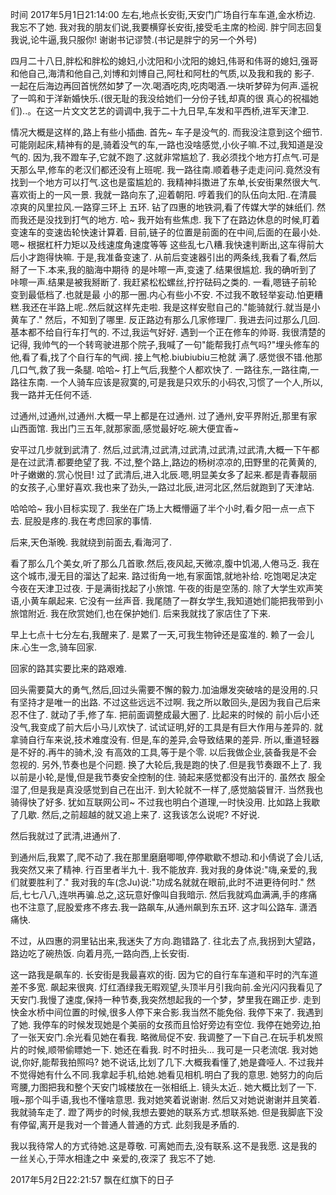 时间 2017年5月1日21:14:00 左右,地点长安街,天安门广场自行车车道,金水桥边.
我忘不了她.
我对我的朋友们说,我要横穿长安街,接受毛主席的检阅.
胖宁同志回复我说,论牛逼,我只服你!
谢谢书记谬赞.(书记是胖宁的另一个外号)

四月二十八日,胖松和胖松的媳妇,小沈阳和小沈阳的媳妇,伟哥和伟哥的媳妇,强哥和他自己,海清和他自己,刘博和刘博自己,阿杜和阿杜的气质,以及我和我的
影子. 一起在后海边再回首恍然如梦了一次.喝酒吃肉,吃肉喝酒.一块听梦碎为何声.遥祝了一鸣和于洋新婚快乐.(很无耻的我没给她们一分份子钱,却真的很
真心的祝福她们)..。在这一片文文艺艺的调调中,我于二十九日早,车发和平西桥,进军天津卫.

情况大概是这样的,路上有些小插曲.
首先~ 车子是没气的. 而我没注意到这个细节.
可能刚起床,精神有的是,骑着没气的车,一路也没啥感觉,小伙子嘛.不过,我知道是没气的. 因为,我不蹬车子,它就不跑了.这就非常尴尬了.
我必须找个地方打点气.可是天那么早,修车的老汉们都还没有上班呢. 我一路往南.顺着巷子走走问问.竟然没有找到一个地方可以打气.这也是蛮尴尬的.
我精神抖擞进了东单,长安街果然很大气. 喜欢街上的一风一景.  我就一路向东了,迎着朝阳. 哼着我们的队伍向太阳..在清晨凉爽的风里拉风.一路穿三环上
五环. 钻了四惠的地铁洞,看了传媒大学的妹纸们. 然而我还是没找到打气的地方. 
哈~ 我开始有些焦虑.
我下了在路边休息的时候,盯着变速车的变速齿轮快速计算着. 目前,链子的位置是前面的在中间,后面的在最小处. 嗯~ 根据杠杆力矩以及线速度角速度等等
这些乱七八糟.我快速判断出,这车得前大后小才跑得快嘛. 于是,我准备变速了. 从前后变速器引出的两条线,我看了看,然后掰了一下.本来,我的脑海中期待
的是咔嚓一声,变速了.结果很尴尬. 我的确听到了咔嚓一声.结果是被我掰断了. 我赶紧松松螺丝,拧拧砝码之类的. 一看,嗯链子前轮变到最低档了.也就是最
小的那一圈.内心有些小不安. 不过我不敢轻举妄动.怕更糟糕.我还在半路上呢..然后就这样先走啦. 
我是这样安慰自己的."能骑就行.就当是小黄车了."
然后，不知到了哪里. 反正路边有那么几家修理厂. 我进去问过那么几回.基本都不给自行车打气的. 不过,我运气好好. 遇到一个正在修车的帅哥.
我很清楚的记得, 我帅气的一个转弯驶进那个院子,我喊了一句"能帮我打点气吗?"埋头修车的他,看了看,找了个自行车的气阀. 接上气枪.biubiubiu三枪就
满了.感觉很不错.他那几口气,救了我一条腿.
哈哈~ 打上气后,我整个人都欢快了. 一路往东,一路往南,一路往东南.
一个人骑车应该是寂寞的,可是我是只欢乐的小码农,习惯了一个人,所以,我一路并无任何不适.


过通州,过通州,过通州.大概一早上都是在过通州.
过了通州,安平界附近,那里有家山西面馆. 我出门三五年,就那家面,感觉最好吃.碗大便宜香~

安平过几步就到武清了. 然后,过武清,过武清,过武清,过武清,过武清,大概一下午都是在过武清.都要绝望了我.
不过,整个路上,路边的杨树凉凉的,田野里的花黄黄的,叶子嫩嫩的.赏心悦目!
过了武清后,进入北辰.嗯,明显美女多了起来.都是青春靓丽的女孩子,心里好喜欢.我也来了劲头,一路过北辰,进河北区,然后就跑到了天津站.

哈哈哈~ 我小目标实现了. 我坐在广场上大概懵逼了半个小时,看夕阳一点一点下去. 屁股是疼的.我在考虑回家的事情.

后来,天色渐晚. 我就绕到前面去,看海河了.

看了那么几个美女,听了那么几首歌.然后,夜风起,天微凉,腹中饥渴,人倦马乏. 我在这个城市,漫无目的溜达了起来. 路过街角一地,有家面馆,就地补给.
吃饱喝足决定今夜在天津卫过夜. 于是满街找起了小旅馆. 午夜的街是空荡的. 除了大学生欢声笑语,小黄车飙起来. 它没有一丝声音.
我尾随了一群女学生,我知道她们能把我带到小旅馆附近. 我在欣赏她们,也在保护她们. 后来我就找了家店住了下来.

早上七点十七分左右,我醒来了. 是累了一天,可我生物钟还是蛮准的. 赖了一会儿床.心生一念,骑车回家.

回家的路其实要比来的路艰难.

回头需要莫大的勇气,然后,回过头需要不懈的毅力.加油爆发突破啥的是没用的.只有坚持才是唯一的出路. 不过这些远远不过啊.
我之所以敢回头,是因为我自己后来忍不住了. 就动了手,修了车. 把前面调整成最大圈了. 比起来的时候的 前小后小还没气,我变成了前大后小马儿欢快了.
试试证明,好的工具是有巨大作用与差异的. 就拿骑自行车来说,技术难度没有. 但是,车的差异,会导致结果的差异. 所以,重道轻器是不好的.再牛的骑术,没
有高效的工具,等于是个零. 以后我做企业,装备我是不会忽视的.
另外,节奏也是个问题. 换了大轮后,我是跑的快了.但是我节奏跟不上了. 我以前是小轮,是慢,但是我节奏安全控制的住. 骑起来感觉都没有出汗的. 虽然衣
服全湿了,但是我是真没感觉到自己在出汗. 到大轮就不一样了,感觉脑袋冒汗. 当然我也骑得快了好多. 犹如互联网公司~ 不过我也明白个道理,一时快没用.
比如路上我歇了几歇. 然后,之前超越的就又追上来了. 这我该怎么说呢? 不好说.

然后我就过了武清,进通州了.

到通州后,我累了,爬不动了.我在那里磨磨唧唧,停停歇歇不想动.和小倩说了会儿话, 我突然又来了精神. 行百里者半九十. 我不能放弃.
我对我的身体说:"嗨,亲爱的,我们就要胜利了."
我对我的车(念Ju)说:"功成名就就在眼前,此时不进更待何时."
然后,七七八八,连哄再骗.总之,这玩意好像叫自我暗示. 
然后我就鸡血满满,手的疼痛也不注意了,屁股爱疼不疼去.我一路飙车,从通州飙到东五环.
这才叫公路车. 潇洒痛快.

不过，从四惠的洞里钻出来,我迷失了方向.跑错路了. 往北去了点,我拐到大望路，路边吃了碗热饭. 
向着月亮,一路向西,上长安街.

这一路我是飙车的. 长安街是我最喜欢的街. 因为它的自行车车道和平时的汽车道差不多宽. 飙起来很爽.
灯红酒绿我无暇观望,头顶半月引我向前.金光闪闪我看见了天安门.我慢了速度,保持一种节奏,我突然想起我的一个梦，梦里我在踢正步.
走到快金水桥中间位置的时候,很多人停下来合影.我当然不能免俗.
我停下来了.
我遇到了她.
我停车的时候发现她是个美丽的女孩而且恰好旁边有空位.
我停在她旁边,拍了一张天安门.余光看见她在看我.
略微局促不安.
我调整了一下自己.在玩手机发照片的时候,顺带偷瞟她一下.
她还在看我.
时不时扭头...
我可是一只老流氓.
我对她说,你好,能帮我拍照吗?
她不说话,比划了几下.大概我看懂了,她是聋哑人.
不过我并不觉得她有什么不同.我拿起手机,给她.她看见相机.明白了我的意思.
她努力的向后弯腰,力图把我和整个天安门城楼放在一张相纸上.
镜头太近..
她大概比划了一下.哦~那个叫手语,我也不懂啥意思.
我对她笑着说谢谢.
然后又对她说谢谢并且笑着.
我就骑车走了.
蹬了两步的时候,我想去要她的联系方式.想联系她.
但是我脚底下没有停留,离开是我对一个普通人普通的方式.
此刻我是矛盾的.

我以我待常人的方式待她.这是尊敬.
可离她而去,没有联系.这不是我愿.
这是我的一丝关心,于萍水相逢之中
亲爱的,夜深了
我忘不了她.

2017年5月2日22:21:57 飘在红旗下的日子